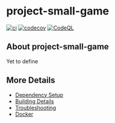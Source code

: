 # project-small-game

[![ci](https://github.com/zhizhucha/project-small-game/actions/workflows/ci.yml/badge.svg)](https://github.com/zhizhucha/project-small-game/actions/workflows/ci.yml)
[![codecov](https://codecov.io/gh/zhizhucha/project-small-game/branch/main/graph/badge.svg)](https://codecov.io/gh/zhizhucha/project-small-game)
[![CodeQL](https://github.com/zhizhucha/project-small-game/actions/workflows/codeql-analysis.yml/badge.svg)](https://github.com/zhizhucha/project-small-game/actions/workflows/codeql-analysis.yml)

## About project-small-game
Yet to define


## More Details

 * [Dependency Setup](README_dependencies.md)
 * [Building Details](README_building.md)
 * [Troubleshooting](README_troubleshooting.md)
 * [Docker](README_docker.md)

